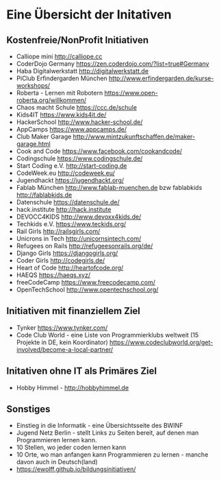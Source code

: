 # Eine Übersicht der Initativen
## Kostenfreie/NonProfit Initiativen
* Calliope mini http://calliope.cc
* CoderDojo Germany https://zen.coderdojo.com/?list=true#Germany
* Haba Digitalwerkstatt http://digitalwerkstatt.de
* PiClub Erfindergarden München http://www.erfindergarden.de/kurse-workshops/
* Roberta - Lernen mit Robotern https://www.open-roberta.org/willkommen/
* Chaos macht Schule https://ccc.de/schule
* Kids4IT https://www.kids4it.de/
* HackerSchool http://www.hacker-school.de/
* AppCamps https://www.appcamps.de/
* Club Maker Garage http://www.mintzukunftschaffen.de/maker-garage.html
* Cook and Code https://www.facebook.com/cookandcode/
* Codingschule https://www.codingschule.de/
* Start Coding e.V. http://start-coding.de
* CodeWeek.eu http://codeweek.eu/
* Jugendhackt https://jugendhackt.org/
* Fablab München http://www.fablab-muenchen.de bzw fablabkids http://fablabkids.de
* Datenschule https://datenschule.de/
* hack.institute http://hack.institute
* DEVOCC4KIDS http://www.devoxx4kids.de/
* Techkids e.V. https://www.teckids.org/
* Rail Girls http://railsgirls.com/
* Unicrons in Tech http://unicornsintech.com/
* Refugees on Rails http://refugeesonrails.org/de/
* Django Girls https://djangogirls.org/
* Coder Girls http://codegirls.de/
* Heart of Code http://heartofcode.org/
* HAEQS https://haeqs.xyz/
* freeCodeCamp https://www.freecodecamp.com/
* OpenTechSchool http://www.opentechschool.org/ 


## Initiativen mit finanziellem Ziel
* Tynker https://www.tynker.com/
* Code Club World - eine Liste von Programmierklubs weltweit (15 Projekte in DE, kein Koordinator) https://www.codeclubworld.org/get-involved/become-a-local-partner/

## Initativen ohne IT als Primäres Ziel
* Hobby Himmel - http://hobbyhimmel.de

## Sonstiges
* Einstieg in die Informatik -  eine Übersichtsseite des BWINF
* Jugend Netz Berlin - stellt Links zu Seiten bereit, auf denen man Programmieren lernen kann.
* 10 Stellen, wo jeder coden lernen kann
* 10 Orte, wo man anfangen kann Programmieren zu lernen - manche davon auch in Deutsch(land)
* https://ewolff.github.io/bildungsinitiativen/